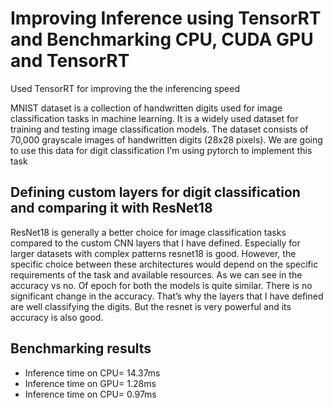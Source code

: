 # Improving Inference using TensorRT and Benchmarking CPU, CUDA GPU and TensorRT
Used TensorRT for improving the the inferencing speed

MNIST dataset is a collection of handwritten digits used for image classification tasks in
machine learning. It is a widely used dataset for training and testing image classification
models. The dataset consists of 70,000 grayscale images of handwritten digits (28x28 pixels).
We are going to use this data for digit classification
I'm using pytorch to implement this task

## Defining custom layers for digit classification and comparing it with ResNet18
ResNet18 is generally a better choice for image classification tasks compared to the custom
CNN layers that I have defined. Especially for larger datasets with complex patterns resnet18 is
good. However, the specific choice between these architectures would depend on the specific
requirements of the task and available resources.
As we can see in the accuracy vs no. Of epoch for both the models is quite similar.
There is no significant change in the accuracy. That’s why the layers that I have defined are well
classifying the digits. But the resnet is very powerful and its accuracy is also good.

## Benchmarking results
- Inference time on CPU= 14.37ms
- Inference time on GPU= 1.28ms
- Inference time on CPU= 0.97ms
